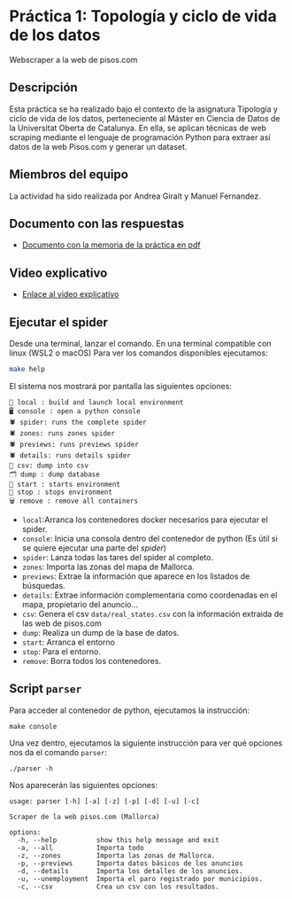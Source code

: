 # Práctica 1: Topología y ciclo de vida de los datos
Webscraper a la web de pisos.com

## Descripción
Esta práctica se ha realizado bajo el contexto de la asignatura Tipología y ciclo de vida de los datos, perteneciente al Máster en Ciencia de Datos de la Universitat Oberta de Catalunya. En ella, se aplican técnicas de web scraping mediante el lenguaje de programación Python para extraer así datos de la web Pisos.com y generar un dataset.

## Miembros del equipo
La actividad ha sido realizada por Andrea Giralt y Manuel Fernandez. 

## Documento con las respuestas
* [Documento con la memoria de la práctica en pdf](docs/memoria.pdf)

## Video explicativo
* [Enlace al video explicativo](https://drive.google.com/file/d/1hQHQwDLWJeYcxgqUthmUtMuxVzqhWgd8/view?usp=sharing)

## Ejecutar el spider
Desde una terminal, lanzar el comando.
En una terminal compatible con linux (WSL2 o macOS) Para ver los comandos disponibles ejecutamos:

```bash
make help 
```

El sistema nos mostrará por pantalla las siguientes opciones:
```
🚀 local : build and launch local environment
🖥️ console : open a python console
🕷️ spider: runs the complete spider
🕷️ zones: runs zones spider
🕷️ previews: runs previews spider
🕷️ details: runs details spider
💾 csv: dump into csv
🗂️ dump : dump database
🏁 start : starts environment
🛑 stop : stops environment
🗑️ remove : remove all containers
```

* ```local```:Arranca los contenedores docker necesarios para ejecutar el spider.
* ```console```: Inicia una consola dentro del contenedor de python (Es útil si se quiere ejecutar una parte del *spider*)
* ```spider```: Lanza todas las tares del spider al completo.
* ```zones```: Importa las zonas del mapa de Mallorca.
* ```previews```: Extrae la información que aparece en los listados de búsquedas.
* ```details```: Extrae información complementaria como coordenadas en el mapa, propietario del anuncio...
* ```csv```: Genera el csv ```data/real_states.csv``` con la información extraida de las web de pisos.com
* ```dump```: Realiza un dump de la base de datos.
* ```start```: Arranca el entorno
* ```stop```: Para el entorno.
* ```remove```: Borra todos los contenedores.


## Script ```parser```
Para acceder al contenedor de python, ejecutamos la instrucción:
```
make console
```
Una vez dentro, ejecutamos la siguiente instrucción para ver qué opciones nos da el comando ```parser```:
```
./parser -h
```
Nos aparecerán las siguientes opciones:
```
usage: parser [-h] [-a] [-z] [-p] [-d] [-u] [-c]

Scraper de la web pisos.com (Mallorca)

options:
  -h, --help          show this help message and exit
  -a, --all           Importa todo
  -z, --zones         Importa las zonas de Mallorca.
  -p, --previews      Importa datos básicos de los anuncios
  -d, --details       Importa los detalles de los anuncios.
  -u, --unemployment  Importa el paro registrado por municipios.
  -c, --csv           Crea un csv con los resultados.
```

